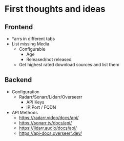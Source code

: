 # First thoughts and ideas

## Frontend
- *arrs in different tabs
- List missing Media
    - Configurable
        - Age
        - Released/not released
    - Get highest rated download sources and list them  
## Backend
- Configuration
    - Radarr/Sonarr/Lidarr/Overseerr 
        - API Keys
        - IP:Port / FQDN
- API Methods
    - https://radarr.video/docs/api/
    - https://sonarr.tv/docs/api/
    - https://lidarr.audio/docs/api/
    - https://api-docs.overseerr.dev/